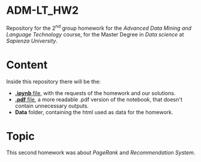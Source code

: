 # ADM-LT_HW2

Repository for the $2^{nd}$ group homework for the *Advanced Data Mining and Language Technology* course, for the Master Degree in *Data science* at *Sapienza University*.

# Content

Inside this repository there will be the:

- [**.ipynb** file](https://github.com/MaviVestini/ADM-LT_HW2/blob/main/Mignella_Vestini_DMT2023_HW2_notebook.ipynb), with the requests of the homework and our solutions.
- [**.pdf** file](https://github.com/MaviVestini/ADM-LT_HW2/blob/main/Mignella_Vestini_DMT2023_HW2_report.pdf), a more readable .pdf version of the notebook, that doesn't contain unnecessary outputs.
- **Data** folder, containing the html used as data for the homework.

# Topic

This second homework was about *PageRank* and *Recommendation System*.
